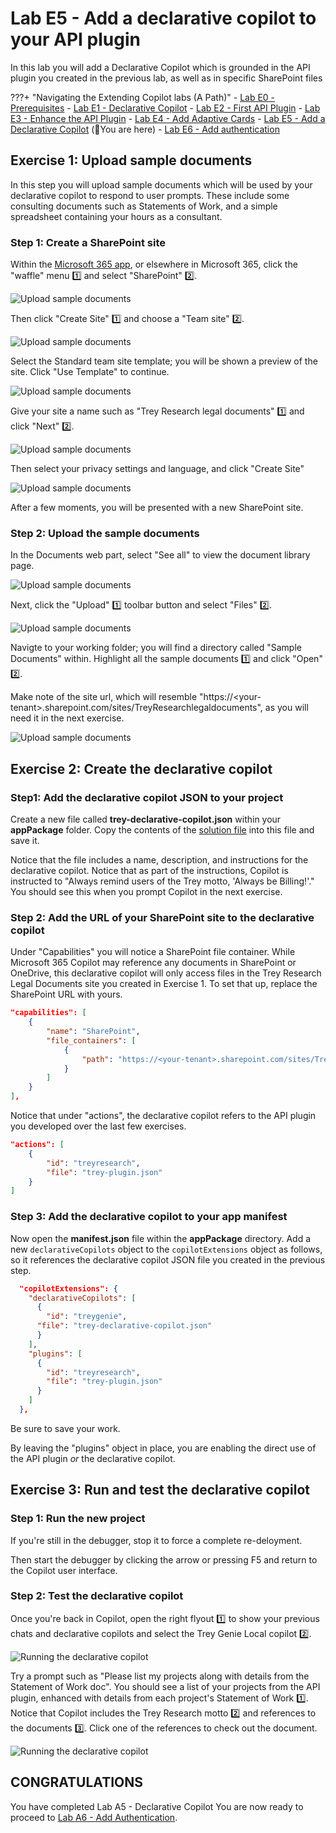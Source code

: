 # Lab E5 - Add a declarative copilot to your API plugin

In this lab you will add a Declarative Copilot which is grounded in the API plugin you created in the previous lab, as well as in specific SharePoint files

???+ "Navigating the Extending Copilot labs (A Path)"
    - [Lab E0 - Prerequisites](/copilot-camp/pages/extend-m365-copilot/00-prerequisites)
    - [Lab E1 - Declarative Copilot](/copilot-camp/pages/extend-m365-copilot/01-declarative-copilot)
    - [Lab E2 - First API Plugin](/copilot-camp/pages/extend-m365-copilot/02-api-plugin)
    - [Lab E3 - Enhance the API Plugin](/copilot-camp/pages/extend-m365-copilot/03-enhance-api-plugin) 
    - [Lab E4 - Add Adaptive Cards](/copilot-camp/pages/extend-m365-copilot/04-add-adaptive-card)
    - [Lab E5 - Add a Declarative Copilot](/copilot-camp/pages/extend-m365-copilot/05-add-declarative-copilot) (📍You are here)
    - [Lab E6 - Add authentication](/copilot-camp/pages/extend-m365-copilot/06-add-authentication)

## Exercise 1: Upload sample documents

In this step you will upload sample documents which will be used by your declarative copilot to respond to user prompts. These include some consulting documents such as Statements of Work, and a simple spreadsheet containing your hours as a consultant.

### Step 1: Create a SharePoint site

Within the [Microsoft 365 app](https://www.office.com/), or elsewhere in Microsoft 365, click the "waffle" menu 1️⃣ and select "SharePoint" 2️⃣.

![Upload sample documents](../../assets/images/extend-m365-copilot-05/upload-docs-01.png)

Then click "Create Site" 1️⃣ and choose a "Team site" 2️⃣.

![Upload sample documents](../../assets/images/extend-m365-copilot-05/upload-docs-02.png)

Select the Standard team site template; you will be shown a preview of the site. Click "Use Template" to continue.

![Upload sample documents](../../assets/images/extend-m365-copilot-05/upload-docs-05.png)

Give your site a name such as "Trey Research legal documents" 1️⃣ and click "Next" 2️⃣.

![Upload sample documents](../../assets/images/extend-m365-copilot-05/upload-docs-05.png)

Then select your privacy settings and language, and click "Create Site"

![Upload sample documents](../../assets/images/extend-m365-copilot-05/upload-docs-06.png)

After a few moments, you will be presented with a new SharePoint site. 

### Step 2: Upload the sample documents

In the Documents web part, select "See all" to view the document library page.

![Upload sample documents](../../assets/images/extend-m365-copilot-05/upload-docs-07.png)

Next, click the "Upload" 1️⃣ toolbar button and select "Files" 2️⃣.

![Upload sample documents](../../assets/images/extend-m365-copilot-05/upload-docs-08.png)

Navigte to your working folder; you will find a directory called "Sample Documents" within. Highlight all the sample documents 1️⃣ and click "Open" 2️⃣.

Make note of the site url, which will resemble "https://&lt;your-tenant&gt;.sharepoint.com/sites/TreyResearchlegaldocuments", as you will need it in the next exercise.


![Upload sample documents](../../assets/images/extend-m365-copilot-05/upload-docs-09.png)

## Exercise 2: Create the declarative copilot

### Step1: Add the declarative copilot JSON to your project

Create a new file called **trey-declarative-copilot.json** within your **appPackage** folder. Copy the contents of the [solution file](https://github.com/BobGerman/copilot-camp/blob/main/src/extend-m365-copilot/path-a-lab05-add-declarative-copilot/trey-research-lab05-END/appPackage/trey-declarative-copilot.json) into this file and save it.

Notice that the file includes a name, description, and instructions for the declarative copilot. Notice that as part of the instructions, Copilot is instructed to "Always remind users of the Trey motto, 'Always be Billing!'." You should see this when you prompt Copilot in the next exercise.

### Step 2: Add the URL of your SharePoint site to the declarative copilot

Under "Capabilities" you will notice a SharePoint file container. While Microsoft 365 Copilot may reference any documents in SharePoint or OneDrive, this declarative copilot will only access files in the Trey Research Legal Documents site you created in Exercise 1. To set that up, replace the SharePoint URL with yours.

~~~json
"capabilities": [
    {
        "name": "SharePoint",
        "file_containers": [
            {
                "path": "https://<your-tenant>.sharepoint.com/sites/TreyResearchLegalDocuments"
            }
        ]
    }
],
~~~

Notice that under "actions", the declarative copilot refers to the API plugin you developed over the last few exercises.

~~~json
"actions": [
    {
        "id": "treyresearch",
        "file": "trey-plugin.json"
    }
]
~~~

### Step 3: Add the declarative copilot to your app manifest

Now open the **manifest.json** file within the **appPackage** directory. Add a new `declarativeCopilots` object to the `copilotExtensions` object as follows, so it references the declarative copilot JSON file you created in the previous step.

~~~json
  "copilotExtensions": {
    "declarativeCopilots": [
      {
        "id": "treygenie",
      "file": "trey-declarative-copilot.json"
      }
    ],
    "plugins": [
      {
        "id": "treyresearch",
        "file": "trey-plugin.json"
      }
    ]
  }, 
~~~

Be sure to save your work. 

By leaving the "plugins" object in place, you are enabling the direct use of the API plugin _or_ the declarative copilot.

## Exercise 3: Run and test the declarative copilot

### Step 1: Run the new project

If you're still in the debugger, stop it to force a complete re-deloyment.

Then start the debugger by clicking the arrow or pressing F5 and return to the Copilot user interface.

### Step 2: Test the declarative copilot

Once you're back in Copilot, open the right flyout 1️⃣ to show your previous chats and declarative copilots and select the Trey Genie Local copilot 2️⃣.

![Running the declarative copilot](../../assets/images/extend-m365-copilot-05/run-declarative-copilot-01.png)

Try a prompt such as "Please list my projects along with details from the Statement of Work doc". 
You should see a list of your projects from the API plugin, enhanced with details from each project's Statement of Work 1️⃣. Notice that Copilot includes the Trey Research motto 2️⃣ and references to the documents 3️⃣. Click one of the references to check out the document.

![Running the declarative copilot](../../assets/images/extend-m365-copilot-05/run-declarative-copilot-02.png)

## CONGRATULATIONS

You have completed Lab A5 - Declarative Copilot
You are now ready to proceed to [Lab A6 - Add Authentication](/copilot-camp/pages/extend-m365-copilot/06-add-authentication/).


